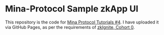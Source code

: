 # Mina-Protocol Sample zkApp UI

This repository is the code for [Mina Protocol Tutorials #4](https://docs.minaprotocol.com/zkapps/tutorials/zkapp-ui-with-react). I have uploaded it via GitHub Pages, as per the requirements of [zkIgnite, Cohort 0](https://minaprotocol.com/blog/zkignite-cohort0).
